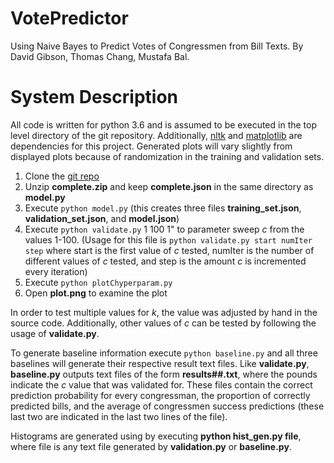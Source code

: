 # VotePredictor
Using Naive Bayes to Predict Votes of Congressmen from Bill Texts. By David Gibson, Thomas Chang, Mustafa Bal.

# System Description
All code is written for python 3.6 and is assumed to be executed in the top level directory of the git repository. Additionally, [nltk](http://www.nltk.org/install.html) and [matplotlib](http://matplotlib.org/users/installing.html) are dependencies for this project. Generated plots will vary slightly from displayed plots because of randomization in the training and validation sets.

1. Clone the [git repo](https://github.com/mstfbl/VotePredictor)
2. Unzip **complete.zip** and keep **complete.json** in the same directory as **model.py**
3. Execute ```python model.py``` (this creates three files **training\_set.json**, **validation\_set.json**, and **model.json**)
4. Execute ```python validate.py``` 1 100 1" to parameter sweep *c* from the values 1-100. (Usage for this file is ```python validate.py start numIter step``` where start is the first value of *c* tested, numIter is the number of different values of *c* tested, and step is the amount *c* is incremented every iteration)
5. Execute ```python plotChyperparam.py```
6. Open **plot.png** to examine the plot

In order to test multiple values for *k*, the value was adjusted by hand in the source code. Additionally, other values of *c* can be tested by following the usage of **validate.py**.

To generate baseline information execute ```python baseline.py``` and all three baselines will generate their respective result text files. Like **validate.py**, **baseline.py** outputs text files of the form **results\#\#.txt**, where the pounds indicate the *c* value that was validated for. These files contain the correct prediction probability for every congressman, the proportion of correctly predicted bills, and the average of congressmen success predictions (these last two are indicated in the last two lines of the file). 

Histograms are generated using by executing **python hist\_gen.py file**, where file is any text file generated by **validation.py** or **baseline.py**.
